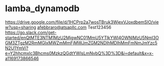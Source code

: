 # lamba_dynamodb
https://drive.google.com/file/d/1HCPrp2a7wosTBruk3WjexVJoxdbemSlO/view?usp=sharing
afebbraro@atsapllc.com
Test123456
https://go.slack.com/get-started/enQtMTE3NTM1MzU2MjgwNC01MmU5YTlkYWI4OWNlMzU5NmI3OGM3ZTgzM2RmMGIxMWZmMmFjMWJmZGM2NDlhMDlhMmFmNmJmYzc5N2U1YmVi?e=Y2hhcmxlc3Bhcms0MzkzQGdtYWlsLmNvbQ%3D%3D&i=default&x=x-a1169173866546
